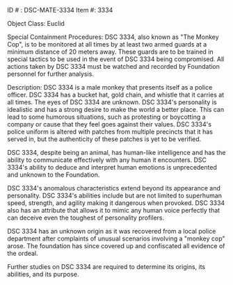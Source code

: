 ID # : DSC-MATE-3334
Item #: 3334

Object Class: Euclid

Special Containment Procedures:
DSC 3334, also known as "The Monkey Cop", is to be monitored at all times by at least two armed guards at a minimum distance of 20 meters away. These guards are to be trained in special tactics to be used in the event of DSC 3334 being compromised. All actions taken by DSC 3334 must be watched and recorded by Foundation personnel for further analysis.

Description:
DSC 3334 is a male monkey that presents itself as a police officer. DSC 3334 has a bucket hat, gold chain, and whistle that it carries at all times. The eyes of DSC 3334 are unknown. DSC 3334's personality is idealistic and has a strong desire to make the world a better place. This can lead to some humorous situations, such as protesting or boycotting a company or cause that they feel goes against their values. DSC 3334's police uniform is altered with patches from multiple precincts that it has served in, but the authenticity of these patches is yet to be verified.

DSC 3334, despite being an animal, has human-like intelligence and has the ability to communicate effectively with any human it encounters. DSC 3334's ability to deduce and interpret human emotions is unprecedented and unknown to the Foundation.

DSC 3334's anomalous characteristics extend beyond its appearance and personality. DSC 3334's abilities include but are not limited to superhuman speed, strength, and agility making it dangerous when provoked. DSC 3334 also has an attribute that allows it to mimic any human voice perfectly that can deceive even the toughest of personality profilers.

DSC 3334 has an unknown origin as it was recovered from a local police department after complaints of unusual scenarios involving a "monkey cop" arose. The foundation has since covered up and confiscated all evidence of the ordeal.

Further studies on DSC 3334 are required to determine its origins, its abilities, and its purpose.